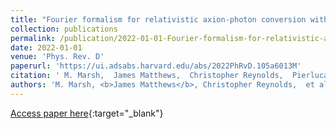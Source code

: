 ```yaml
---
title: "Fourier formalism for relativistic axion-photon conversion with astrophysical applications"
collection: publications
permalink: /publication/2022-01-01-Fourier-formalism-for-relativistic-axion-photon-conversion-with-astrophysical-applications
date: 2022-01-01
venue: 'Phys. Rev. D'
paperurl: 'https://ui.adsabs.harvard.edu/abs/2022PhRvD.105a6013M'
citation: ' M. Marsh,  James Matthews,  Christopher Reynolds,  Pierluca Carenza, &quot;Fourier formalism for relativistic axion-photon conversion with astrophysical applications.&quot; Phys. Rev. D, 2022.'
authors: 'M. Marsh, <b>James Matthews</b>, Christopher Reynolds,  et al.'
---
```

[Access paper here](https://ui.adsabs.harvard.edu/abs/2022PhRvD.105a6013M){:target="_blank"}
